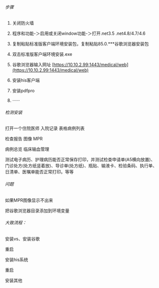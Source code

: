###### 步骤

1. 关闭防火墙
2. 程序和功能-＞启用或关闭window功能-＞打开.net3.5 .net4.8/4.7/4.6
3. 复制粘贴标准版客户端环境安装包，复制粘贴85.0.***谷歌浏览器安装包
4. 双击标准版客户端环境安装.exe
5. 谷歌浏览器输入网址 [https://10.10.2.99:1443/medical/web](https://10.10.2.99:1443/medical/web)

6. 安装his客户端
7. 安装pdfpro
8. ······

###### 检测安装

打开一个住院医师 入院记录 表格病例列表

检查报告 图像 MPR

病例总览 临床输血管理

测试电子病历、护理病历能否正常保存打印，并测试检查申请单(A5横向放置)、门诊处方(处方纸竖着放)、导诊单(处方纸)、瓶贴、输液卡、检验条码、执行单、日清单、医嘱单能否正常打印。等等

###### 问题

如果MPR图像显示不出来

把谷歌浏览器目录添加到环境变量

###### 大致流程：

安装vs、安装谷歌

重启

安装his系统

重启

安装其他